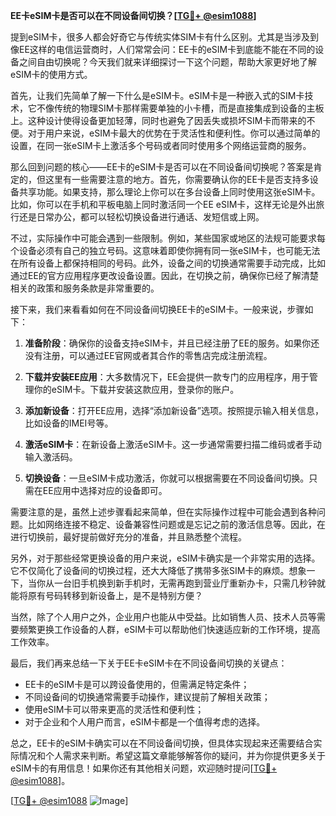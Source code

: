 **EE卡eSIM卡是否可以在不同设备间切换？[[TG💪+ @esim1088](https://t.me/s/esim1088)]**

提到eSIM卡，很多人都会好奇它与传统实体SIM卡有什么区别。尤其是当涉及到像EE这样的电信运营商时，人们常常会问：EE卡的eSIM卡到底能不能在不同的设备之间自由切换呢？今天我们就来详细探讨一下这个问题，帮助大家更好地了解eSIM卡的使用方式。

首先，让我们先简单了解一下什么是eSIM卡。eSIM卡是一种嵌入式的SIM卡技术，它不像传统的物理SIM卡那样需要单独的小卡槽，而是直接集成到设备的主板上。这种设计使得设备更加轻薄，同时也避免了因丢失或损坏SIM卡而带来的不便。对于用户来说，eSIM卡最大的优势在于灵活性和便利性。你可以通过简单的设置，在同一张eSIM卡上激活多个号码或者同时使用多个网络运营商的服务。

那么回到问题的核心——EE卡的eSIM卡是否可以在不同设备间切换呢？答案是肯定的，但这里有一些需要注意的地方。首先，你需要确认你的EE卡是否支持多设备共享功能。如果支持，那么理论上你可以在多台设备上同时使用这张eSIM卡。比如，你可以在手机和平板电脑上同时激活同一个EE eSIM卡，这样无论是外出旅行还是日常办公，都可以轻松切换设备进行通话、发短信或上网。

不过，实际操作中可能会遇到一些限制。例如，某些国家或地区的法规可能要求每个设备必须有自己的独立号码。这意味着即使你拥有同一张eSIM卡，也可能无法在所有设备上都保持相同的号码。此外，设备之间的切换通常需要手动完成，比如通过EE的官方应用程序更改设备设置。因此，在切换之前，确保你已经了解清楚相关的政策和服务条款是非常重要的。

接下来，我们来看看如何在不同设备间切换EE卡的eSIM卡。一般来说，步骤如下：

1. **准备阶段**：确保你的设备支持eSIM卡，并且已经注册了EE的服务。如果你还没有注册，可以通过EE官网或者其合作的零售店完成注册流程。
   
2. **下载并安装EE应用**：大多数情况下，EE会提供一款专门的应用程序，用于管理你的eSIM卡。下载并安装这款应用，登录你的账户。

3. **添加新设备**：打开EE应用，选择“添加新设备”选项。按照提示输入相关信息，比如设备的IMEI号等。

4. **激活eSIM卡**：在新设备上激活eSIM卡。这一步通常需要扫描二维码或者手动输入激活码。

5. **切换设备**：一旦eSIM卡成功激活，你就可以根据需要在不同设备间切换。只需在EE应用中选择对应的设备即可。

需要注意的是，虽然上述步骤看起来简单，但在实际操作过程中可能会遇到各种问题。比如网络连接不稳定、设备兼容性问题或是忘记之前的激活信息等。因此，在进行切换前，最好提前做好充分的准备，并且熟悉整个流程。

另外，对于那些经常更换设备的用户来说，eSIM卡确实是一个非常实用的选择。它不仅简化了设备间的切换过程，还大大降低了携带多张SIM卡的麻烦。想象一下，当你从一台旧手机换到新手机时，无需再跑到营业厅重新办卡，只需几秒钟就能将原有号码转移到新设备上，是不是特别方便？

当然，除了个人用户之外，企业用户也能从中受益。比如销售人员、技术人员等需要频繁更换工作设备的人群，eSIM卡可以帮助他们快速适应新的工作环境，提高工作效率。

最后，我们再来总结一下关于EE卡eSIM卡在不同设备间切换的关键点：

- EE卡的eSIM卡是可以跨设备使用的，但需满足特定条件；
- 不同设备间的切换通常需要手动操作，建议提前了解相关政策；
- 使用eSIM卡可以带来更高的灵活性和便利性；
- 对于企业和个人用户而言，eSIM卡都是一个值得考虑的选择。

总之，EE卡的eSIM卡确实可以在不同设备间切换，但具体实现起来还需要结合实际情况和个人需求来判断。希望这篇文章能够解答你的疑问，并为你提供更多关于eSIM卡的有用信息！如果你还有其他相关问题，欢迎随时提问[[TG💪+ @esim1088](https://t.me/s/esim1088)]。

[[TG💪+ @esim1088](https://t.me/s/esim1088) ![Image](https://i.postimg.cc/4NQfJmqS/Snipaste-2025-05-13-00-14-12.png)]